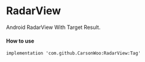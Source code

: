 # RadarView
Android RadarView With Target Result.

#### How to use
``` implementation 'com.github.CarsonWoo:RadarView:Tag' ```
